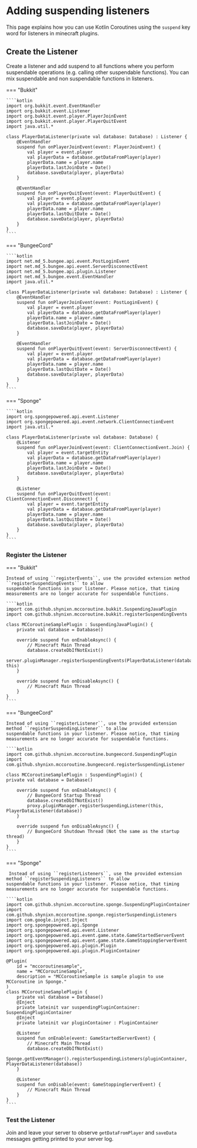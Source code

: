 # Adding suspending listeners

This page explains how you can use Kotlin Coroutines using the ``suspend`` key word for listeners in minecraft plugins.

## Create the Listener

Create a listener and add suspend to all functions where you perform suspendable operations (e.g. calling other
suspendable functions). You can mix suspendable and non suspendable functions in listeners.

=== "Bukkit"

    ````kotlin
    import org.bukkit.event.EventHandler
    import org.bukkit.event.Listener
    import org.bukkit.event.player.PlayerJoinEvent
    import org.bukkit.event.player.PlayerQuitEvent
    import java.util.*
    
    class PlayerDataListener(private val database: Database) : Listener {
        @EventHandler
        suspend fun onPlayerJoinEvent(event: PlayerJoinEvent) {
            val player = event.player
            val playerData = database.getDataFromPlayer(player)
            playerData.name = player.name
            playerData.lastJoinDate = Date()
            database.saveData(player, playerData)
        }
    
        @EventHandler
        suspend fun onPlayerQuitEvent(event: PlayerQuitEvent) {
            val player = event.player
            val playerData = database.getDataFromPlayer(player)
            playerData.name = player.name
            playerData.lastQuitDate = Date()
            database.saveData(player, playerData)
        }
    }
    ````

=== "BungeeCord"

    ````kotlin
    import net.md_5.bungee.api.event.PostLoginEvent
    import net.md_5.bungee.api.event.ServerDisconnectEvent
    import net.md_5.bungee.api.plugin.Listener
    import net.md_5.bungee.event.EventHandler
    import java.util.*
    
    class PlayerDataListener(private val database: Database) : Listener {
        @EventHandler
        suspend fun onPlayerJoinEvent(event: PostLoginEvent) {
            val player = event.player
            val playerData = database.getDataFromPlayer(player)
            playerData.name = player.name
            playerData.lastJoinDate = Date()
            database.saveData(player, playerData)
        }
    
        @EventHandler
        suspend fun onPlayerQuitEvent(event: ServerDisconnectEvent) {
            val player = event.player
            val playerData = database.getDataFromPlayer(player)
            playerData.name = player.name
            playerData.lastQuitDate = Date()
            database.saveData(player, playerData)
        }
    }
    ````

=== "Sponge"

    ````kotlin
    import org.spongepowered.api.event.Listener
    import org.spongepowered.api.event.network.ClientConnectionEvent
    import java.util.*
    
    class PlayerDataListener(private val database: Database) {
        @Listener
        suspend fun onPlayerJoinEvent(event: ClientConnectionEvent.Join) {
            val player = event.targetEntity
            val playerData = database.getDataFromPlayer(player)
            playerData.name = player.name
            playerData.lastJoinDate = Date()
            database.saveData(player, playerData)
        }
    
        @Listener
        suspend fun onPlayerQuitEvent(event: ClientConnectionEvent.Disconnect) {
            val player = event.targetEntity
            val playerData = database.getDataFromPlayer(player)
            playerData.name = player.name
            playerData.lastQuitDate = Date()
            database.saveData(player, playerData)
        }
    }
    ````

### Register the Listener 

=== "Bukkit"

    Instead of using ``registerEvents``, use the provided extension method ``registerSuspendingEvents`` to allow
    suspendable functions in your listener. Please notice, that timing measurements are no longer accurate for suspendable functions.

    ````kotlin
    import com.github.shynixn.mccoroutine.bukkit.SuspendingJavaPlugin
    import com.github.shynixn.mccoroutine.bukkit.registerSuspendingEvents
    
    class MCCoroutineSamplePlugin : SuspendingJavaPlugin() {
        private val database = Database()
    
        override suspend fun onEnableAsync() {
            // Minecraft Main Thread
            database.createDbIfNotExist()
            server.pluginManager.registerSuspendingEvents(PlayerDataListener(database), this)
        }
    
        override suspend fun onDisableAsync() {
            // Minecraft Main Thread
        }
    }
    ````

=== "BungeeCord"

    Instead of using ``registerListener``, use the provided extension method ``registerSuspendingListener`` to allow
    suspendable functions in your listener. Please notice, that timing measurements are no longer accurate for suspendable functions.

    ````kotlin
    import com.github.shynixn.mccoroutine.bungeecord.SuspendingPlugin
    import com.github.shynixn.mccoroutine.bungeecord.registerSuspendingListener
    
    class MCCoroutineSamplePlugin : SuspendingPlugin() {
    private val database = Database()
    
        override suspend fun onEnableAsync() {
            // BungeeCord Startup Thread
            database.createDbIfNotExist()
            proxy.pluginManager.registerSuspendingListener(this, PlayerDataListener(database))
        }
    
        override suspend fun onDisableAsync() {
            // BungeeCord Shutdown Thread (Not the same as the startup thread)
        }
    }
    ````

=== "Sponge"

     Instead of using ``registerListeners``, use the provided extension method ``registerSuspendingListeners`` to allow
    suspendable functions in your listener. Please notice, that timing measurements are no longer accurate for suspendable functions.

    ````kotlin
    import com.github.shynixn.mccoroutine.sponge.SuspendingPluginContainer
    import com.github.shynixn.mccoroutine.sponge.registerSuspendingListeners
    import com.google.inject.Inject
    import org.spongepowered.api.Sponge
    import org.spongepowered.api.event.Listener
    import org.spongepowered.api.event.game.state.GameStartedServerEvent
    import org.spongepowered.api.event.game.state.GameStoppingServerEvent
    import org.spongepowered.api.plugin.Plugin
    import org.spongepowered.api.plugin.PluginContainer

    @Plugin(
        id = "mccoroutinesample",
        name = "MCCoroutineSample",
        description = "MCCoroutineSample is sample plugin to use MCCoroutine in Sponge."
    )
    class MCCoroutineSamplePlugin {
        private val database = Database()
        @Inject
        private lateinit var suspendingPluginContainer: SuspendingPluginContainer
        @Inject
        private lateinit var pluginContainer : PluginContainer
    
        @Listener
        suspend fun onEnable(event: GameStartedServerEvent) {
            // Minecraft Main Thread
            database.createDbIfNotExist()
            Sponge.getEventManager().registerSuspendingListeners(pluginContainer, PlayerDataListener(database))
        }
    
        @Listener
        suspend fun onDisable(event: GameStoppingServerEvent) {
            // Minecraft Main Thread
        }
    }
    ````

### Test the Listener

Join and leave your server to observe ``getDataFromPlayer`` and ``saveData`` messages getting printed to your server log.
